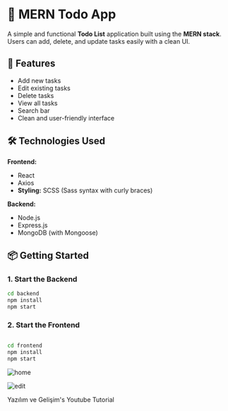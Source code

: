 # 📝 MERN Todo App

A simple and functional **Todo List** application built using the **MERN stack**. Users can add, delete, and update tasks easily with a clean UI.

## 🚀 Features

- Add new tasks
- Edit existing tasks
- Delete tasks
- View all tasks
- Search bar
- Clean and user-friendly interface

## 🛠️ Technologies Used

**Frontend:**
- React
- Axios
- **Styling:** SCSS (Sass syntax with curly braces)


**Backend:**
- Node.js
- Express.js
- MongoDB (with Mongoose)

## 📦 Getting Started

### 1. Start the Backend

```bash
cd backend
npm install
npm start
```

### 2. Start the Frontend

```bash

cd frontend
npm install
npm start
```
![home](https://github.com/user-attachments/assets/f7c98fea-dd4f-4d58-a5e6-de594bc6b484)

![edit](https://github.com/user-attachments/assets/af5b71db-efee-4b10-9590-a3bf1ddf2988)

Yazılım ve Gelişim's Youtube Tutorial

